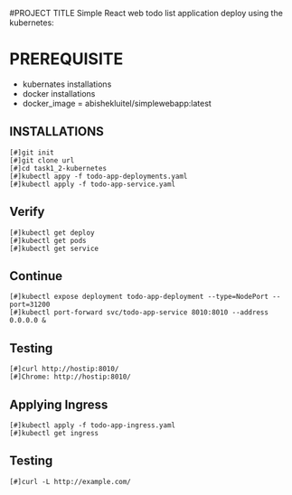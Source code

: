 #PROJECT TITLE
 Simple React web todo list application deploy using the kubernetes:

# PREREQUISITE
 - kubernates installations
 - docker installations
 - docker_image = abishekluitel/simplewebapp:latest

## INSTALLATIONS
``` 
[#]git init
[#]git clone url
[#]cd task1_2-kubernetes
[#]kubectl appy -f todo-app-deployments.yaml
[#]kubectl apply -f todo-app-service.yaml
```
## Verify
```
[#]kubectl get deploy
[#]kubectl get pods
[#]kubectl get service
```
## Continue
```
[#]kubectl expose deployment todo-app-deployment --type=NodePort --port=31200
[#]kubectl port-forward svc/todo-app-service 8010:8010 --address 0.0.0.0 &
```
## Testing
```
[#]curl http://hostip:8010/
[#]Chrome: http://hostip:8010/
```
## Applying Ingress
```
[#]kubectl apply -f todo-app-ingress.yaml
[#]kubectl get ingress
```
## Testing
``` 
[#]curl -L http://example.com/
```



